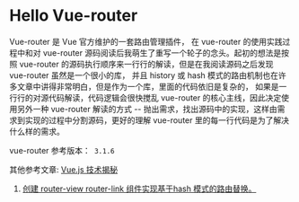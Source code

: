 # Hello Vue-router
Vue-router 是 Vue 官方维护的一套路由管理插件， 在 vue-router 的使用实践过程中和对 vue-router 源码阅读后我萌生了重写一个轮子的念头。起初的想法是按照 vue-router 的源码执行顺序来一行行的解读，但是在我阅读源码之后发现 vue-router 虽然是一个很小的库， 并且 history 或 hash 模式的路由机制也在许多文章中讲得非常明白，但是作为一个库，里面的代码依旧是复杂的， 如果是一行行的对源代码解读，代码逻辑会很快搅乱 vue-router 的核心主线，因此决定使用另外一种 vue-router 解读的方式 -- 抛出需求，找出源码中的实现，这样由需求到实现的过程中分割源码，更好的理解 vue-router 里的每一行代码是为了解决什么样的需求。

vue-router 参考版本：` 3.1.6`

其他参考文章: 
    [Vue.js 技术揭秘](https://ustbhuangyi.github.io/vue-analysis/v2/vue-router/)


1. [创建 router-view router-link 组件实现基于hash 模式的路由替换。](./simple.md)

